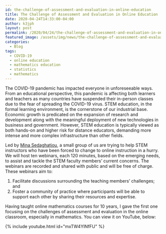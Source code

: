 ```yaml
---
id: the-challenge-of-assessment-and-evaluation-in-online-education
title: The Challenge of Assessment and Evaluation in Online Education
date: 2020-04-24T14:33:00-04:00
author: k3jph
layout: post
permalink: /2020/04/24/the-challenge-of-assessment-and-evaluation-in-online-education/
featured_image: /assets/img/news/the-challenge-of-assessment-and-evaluation-in-online-education.webp
categories:
  - Blog
tags:
  - COVID-19
  - online education
  - mathematics education
  - statistics 
  - mathematics
---
```

The COVID-19 pandemic has impacted everyone in unforeseeable ways.
From an educational perspective, this pandemic is affecting both
learners and teachers as many countries have suspended their in-person
classes due to the fear of spreading the COVID-19 virus.   STEM
education, in the formal learning environment, is the cornerstone
of our industrial base. Economic growth is predicated on the expansion
of research and development along with the meaningful deployment
of new technologies in business and government. However, STEM
education is typically viewed as both hands-on and higher risk for
distance educators, demanding more intense and more complex
infrastructure than other fields.

Led by [Mina Sedaghatjou](https://www.sedaghatjou.com/), a small
group of us are trying to help STEM instructors who have been forced
to change to online instruction in a hurry.  We will host ten
webinars, each 120 minutes, based on the emerging needs, to assist
and tackle the STEM faculty members’ current concerns. The webinars
are recorded and shared with public and will be free of charge. These
webinars aim to:

1. Facilitate discussions surrounding the teaching members’ challenges; and
2. Foster a community of practice where participants will be able to support each other by sharing their resources and expertise.

Having taught online mathematics courses for 10 years, I gave the
first one focusing on the challenges of assessment and evaluation
in the online classroom, especially in mathematics.  You can view it
on YouTube, below:

{% include youtube.html id="mxTW4YlNfFU" %}
